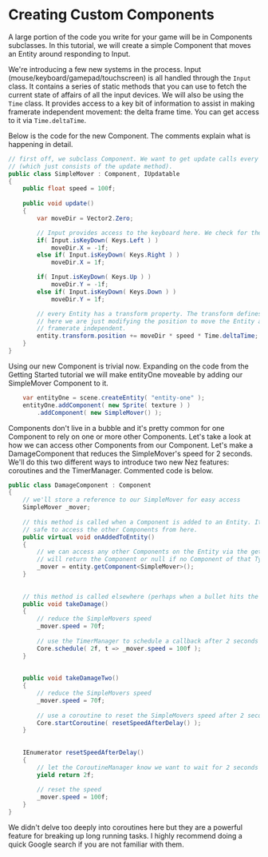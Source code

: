 Creating Custom Components
==========

A large portion of the code you write for your game will be in Components subclasses. In this tutorial, we will create a simple Component that moves an Entity around responding to Input.

We're introducing a few new systems in the process. Input (mouse/keyboard/gamepad/touchscreen) is all handled through the `Input` class. It contains a series of static methods that you can use to fetch the current state of affairs of all the input devices. We will also be using the `Time` class. It provides access to a key bit of information to assist in making framerate independent movement: the delta frame time. You can get access to it via `Time.deltaTime`.

Below is the code for the new Component. The comments explain what is happening in detail.

```cs
// first off, we subclass Component. We want to get update calls every frame so we add the IUpdatable interface
// (which just consists of the update method).
public class SimpleMover : Component, IUpdatable
{
	public float speed = 100f;
	
	public void update()
	{
		var moveDir = Vector2.Zero;

		// Input provides access to the keyboard here. We check for the left/right/up/down arrow keys and set the movement direction accordingly.
		if( Input.isKeyDown( Keys.Left ) )
			moveDir.X = -1f;
		else if( Input.isKeyDown( Keys.Right ) )
			moveDir.X = 1f;

		if( Input.isKeyDown( Keys.Up ) )
			moveDir.Y = -1f;
		else if( Input.isKeyDown( Keys.Down ) )
			moveDir.Y = 1f;

		// every Entity has a transform property. The transform defines the Entitys physical representation in space (position/rotation/scale).
		// here we are just modifying the position to move the Entity around. We multiply the movement by Time.deltaTime to keep things
		// framerate independent.
		entity.transform.position += moveDir * speed * Time.deltaTime;
	}
}
```

Using our new Component is trivial now. Expanding on the code from the Getting Started tutorial we will make entityOne moveable by adding our SimpleMover Component to it.

```cs
    var entityOne = scene.createEntity( "entity-one" );
    entityOne.addComponent( new Sprite( texture ) )
		.addComponent( new SimpleMover() );
```

Components don't live in a bubble and it's pretty common for one Component to rely on one or more other Components. Let's take a look at how we can access other Components from our Component. Let's make a DamageComponent that reduces the SimpleMover's speed for 2 seconds. We'll do this two different ways to introduce two new Nez features: coroutines and the TimerManager. Commented code is below.

```cs
public class DamageComponent : Component
{
	// we'll store a reference to our SimpleMover for easy access
	SimpleMover _mover;
	
	// this method is called when a Component is added to an Entity. It is called after all the Components are added in a frame so it is
	// safe to access the other Components from here.
	public virtual void onAddedToEntity()
	{
		// we can access any other Components on the Entity via the getComponent method. Just pass in the Type of the Component and it
		// will return the Component or null if no Component of that Type is on the Entity.
		_mover = entity.getComponent<SimpleMover>();
	}
	
	
	// this method is called elsewhere (perhaps when a bullet hits the Entity). It reduces the SimpleMovers speed for 2 seconds
	public void takeDamage()
	{
		// reduce the SimpleMovers speed
		_mover.speed = 70f;
		
		// use the TimerManager to schedule a callback after 2 seconds have elapsed
		Core.schedule( 2f, t => _mover.speed = 100f );
	}
	
	
	public void takeDamageTwo()
	{
		// reduce the SimpleMovers speed
		_mover.speed = 70f;
		
		// use a coroutine to reset the SimpleMovers speed after 2 seconds have elapsed
		Core.startCoroutine( resetSpeedAfterDelay() );
	}
	
	
	IEnumerator resetSpeedAfterDelay()
	{
		// let the CoroutineManager know we want to wait for 2 seconds
		yield return 2f;
		
		// reset the speed
		_mover.speed = 100f;
	}
}
```

We didn't delve too deeply into coroutines here but they are a powerful feature for breaking up long running tasks. I highly recommend doing a quick Google search if you are not familiar with them.


